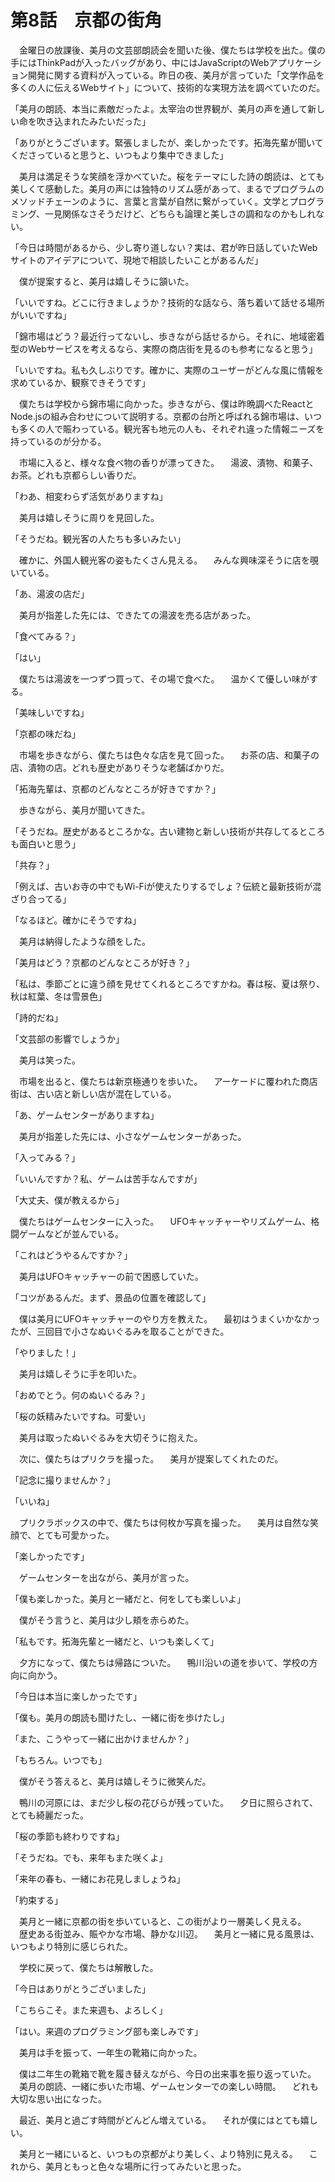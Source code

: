 # 第8話　京都の街角

　金曜日の放課後、美月の文芸部朗読会を聞いた後、僕たちは学校を出た。僕の手にはThinkPadが入ったバッグがあり、中にはJavaScriptのWebアプリケーション開発に関する資料が入っている。昨日の夜、美月が言っていた「文学作品を多くの人に伝えるWebサイト」について、技術的な実現方法を調べていたのだ。

「美月の朗読、本当に素敵だったよ。太宰治の世界観が、美月の声を通して新しい命を吹き込まれたみたいだった」

「ありがとうございます。緊張しましたが、楽しかったです。拓海先輩が聞いてくださっていると思うと、いつもより集中できました」

　美月は満足そうな笑顔を浮かべていた。桜をテーマにした詩の朗読は、とても美しくて感動した。美月の声には独特のリズム感があって、まるでプログラムのメソッドチェーンのように、言葉と言葉が自然に繋がっていく。文学とプログラミング、一見関係なさそうだけど、どちらも論理と美しさの調和なのかもしれない。

「今日は時間があるから、少し寄り道しない？実は、君が昨日話していたWebサイトのアイデアについて、現地で相談したいことがあるんだ」

　僕が提案すると、美月は嬉しそうに頷いた。

「いいですね。どこに行きましょうか？技術的な話なら、落ち着いて話せる場所がいいですね」

「錦市場はどう？最近行ってないし、歩きながら話せるから。それに、地域密着型のWebサービスを考えるなら、実際の商店街を見るのも参考になると思う」

「いいですね。私も久しぶりです。確かに、実際のユーザーがどんな風に情報を求めているか、観察できそうです」

　僕たちは学校から錦市場に向かった。歩きながら、僕は昨晩調べたReactとNode.jsの組み合わせについて説明する。京都の台所と呼ばれる錦市場は、いつも多くの人で賑わっている。観光客も地元の人も、それぞれ違った情報ニーズを持っているのが分かる。

　市場に入ると、様々な食べ物の香りが漂ってきた。
　湯波、漬物、和菓子、お茶。どれも京都らしい香りだ。

「わあ、相変わらず活気がありますね」

　美月は嬉しそうに周りを見回した。

「そうだね。観光客の人たちも多いみたい」

　確かに、外国人観光客の姿もたくさん見える。
　みんな興味深そうに店を覗いている。

「あ、湯波の店だ」

　美月が指差した先には、できたての湯波を売る店があった。

「食べてみる？」

「はい」

　僕たちは湯波を一つずつ買って、その場で食べた。
　温かくて優しい味がする。

「美味しいですね」

「京都の味だね」

　市場を歩きながら、僕たちは色々な店を見て回った。
　お茶の店、和菓子の店、漬物の店。どれも歴史がありそうな老舗ばかりだ。

「拓海先輩は、京都のどんなところが好きですか？」

　歩きながら、美月が聞いてきた。

「そうだね。歴史があるところかな。古い建物と新しい技術が共存してるところも面白いと思う」

「共存？」

「例えば、古いお寺の中でもWi-Fiが使えたりするでしょ？伝統と最新技術が混ざり合ってる」

「なるほど。確かにそうですね」

　美月は納得したような顔をした。

「美月はどう？京都のどんなところが好き？」

「私は、季節ごとに違う顔を見せてくれるところですかね。春は桜、夏は祭り、秋は紅葉、冬は雪景色」

「詩的だね」

「文芸部の影響でしょうか」

　美月は笑った。

　市場を出ると、僕たちは新京極通りを歩いた。
　アーケードに覆われた商店街は、古い店と新しい店が混在している。

「あ、ゲームセンターがありますね」

　美月が指差した先には、小さなゲームセンターがあった。

「入ってみる？」

「いいんですか？私、ゲームは苦手なんですが」

「大丈夫、僕が教えるから」

　僕たちはゲームセンターに入った。
　UFOキャッチャーやリズムゲーム、格闘ゲームなどが並んでいる。

「これはどうやるんですか？」

　美月はUFOキャッチャーの前で困惑していた。

「コツがあるんだ。まず、景品の位置を確認して」

　僕は美月にUFOキャッチャーのやり方を教えた。
　最初はうまくいかなかったが、三回目で小さなぬいぐるみを取ることができた。

「やりました！」

　美月は嬉しそうに手を叩いた。

「おめでとう。何のぬいぐるみ？」

「桜の妖精みたいですね。可愛い」

　美月は取ったぬいぐるみを大切そうに抱えた。

　次に、僕たちはプリクラを撮った。
　美月が提案してくれたのだ。

「記念に撮りませんか？」

「いいね」

　プリクラボックスの中で、僕たちは何枚か写真を撮った。
　美月は自然な笑顔で、とても可愛かった。

「楽しかったです」

　ゲームセンターを出ながら、美月が言った。

「僕も楽しかった。美月と一緒だと、何をしても楽しいよ」

　僕がそう言うと、美月は少し頬を赤らめた。

「私もです。拓海先輩と一緒だと、いつも楽しくて」

　夕方になって、僕たちは帰路についた。
　鴨川沿いの道を歩いて、学校の方向に向かう。

「今日は本当に楽しかったです」

「僕も。美月の朗読も聞けたし、一緒に街を歩けたし」

「また、こうやって一緒に出かけませんか？」

「もちろん。いつでも」

　僕がそう答えると、美月は嬉しそうに微笑んだ。

　鴨川の河原には、まだ少し桜の花びらが残っていた。
　夕日に照らされて、とても綺麗だった。

「桜の季節も終わりですね」

「そうだね。でも、来年もまた咲くよ」

「来年の春も、一緒にお花見しましょうね」

「約束する」

　美月と一緒に京都の街を歩いていると、この街がより一層美しく見える。
　歴史ある街並み、賑やかな市場、静かな川辺。
　美月と一緒に見る風景は、いつもより特別に感じられた。

　学校に戻って、僕たちは解散した。

「今日はありがとうございました」

「こちらこそ。また来週も、よろしく」

「はい。来週のプログラミング部も楽しみです」

　美月は手を振って、一年生の靴箱に向かった。

　僕は二年生の靴箱で靴を履き替えながら、今日の出来事を振り返っていた。
　美月の朗読、一緒に歩いた市場、ゲームセンターでの楽しい時間。
　どれも大切な思い出になった。

　最近、美月と過ごす時間がどんどん増えている。
　それが僕にはとても嬉しい。

　美月と一緒にいると、いつもの京都がより美しく、より特別に見える。
　これから、美月ともっと色々な場所に行ってみたいと思った。